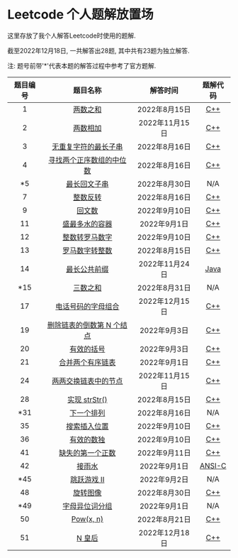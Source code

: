 # Leetcode 个人题解放置场

这里存放了我个人解答Leetcode时使用的题解.

截至2022年12月18日, 一共解答出28题, 其中共有23题为独立解答.

注: 题号前带'*'代表本题的解答过程中参考了官方题解.

| 题目编号 | 题目名称 | 解答时间 | 题解代码 |
| :-------: | :----------: | :-------: | :-------: |
| 1 | [两数之和](https://leetcode.com/problems/two-sum) | 2022年8月15日 | [C++](https://github.com/icelter02/leetcode/blob/master/src/1.cpp) |
| 2 | [两数相加](https://leetcode.com/problems/add-two-numbers) | 2022年11月15日 | [C++](https://github.com/icelter02/leetcode/blob/master/src/2.cpp) |
| 3 | [无重复字符的最长子串](https://leetcode.com/problems/longest-substring-without-repeating-characters) | 2022年8月16日 | [C++](https://github.com/icelter02/leetcode/blob/master/src/3.cpp) |
| 4 | [寻找两个正序数组的中位数](https://leetcode.com/problems/median-of-two-sorted-arrays) | 2022年8月16日 | [C++](https://github.com/icelter02/leetcode/blob/master/src/4.cpp) |
| \*5 | [最长回文子串](https://leetcode.com/problems/longest-palindromic-substring) | 2022年8月30日 | N/A |
| 7 | [整数反转](https://leetcode.com/problems/reverse-integer) | 2022年8月16日 | [C++](https://github.com/icelter02/leetcode/blob/master/src/7.cpp) |
| 9 | [回文数](https://leetcode.com/problems/palindrome-number) | 2022年9月10日 | [C++](https://github.com/icelter02/leetcode/blob/master/src/9.cpp) |
| 11 | [盛最多水的容器](https://leetcode.com/problems/container-with-most-water) | 2022年9月1日 | [C++](https://github.com/icelter02/leetcode/blob/master/src/11.cpp) |
| 12 | [整数转罗马数字]() | 2022年9月10日 | [C++](https://github.com/icelter02/leetcode/blob/master/src/12.cpp) |
| 13 | [罗马数字转整数](https://leetcode.com/problems/roman-to-integer) | 2022年8月15日 | [C++](https://github.com/icelter02/leetcode/blob/master/src/13.cpp) |
| 14 | [最长公共前缀](https://leetcode.com/problems/longest-common-prefix) | 2022年11月24日 | [Java](https://github.com/icelter02/leetcode/blob/master/src/14.java) |
| \*15 | [三数之和](https://leetcode.com/problems/3sum) | 2022年8月31日 | N/A |
| 17 | [电话号码的字母组合](https://leetcode.com/problems/letter-combinations-of-a-phone-number) | 2022年12月15日 | [C++](https://github.com/icelter02/leetcode/blob/master/src/17.cpp) |
| 19 | [删除链表的倒数第 N 个结点](https://leetcode.com/problems/remove-nth-node-from-end-of-list) | 2022年9月3日 | [C++](https://github.com/icelter02/leetcode/blob/master/src/19.cpp) |
| 20 | [有效的括号](https://leetcode.com/problems/valid-parentheses) | 2022年9月3日 | [C++](https://github.com/icelter02/leetcode/blob/master/src/20.cpp) |
| 21 | [合并两个有序链表](https://leetcode.com/problems/merge-two-sorted-lists) | 2022年9月1日 | [C++](https://github.com/icelter02/leetcode/blob/master/src/21.cpp) |
| 24 | [两两交换链表中的节点](https://leetcode.com/problems/swap-nodes-in-pairs) | 2022年11月15日 | [C++](https://github.com/icelter02/leetcode/blob/master/src/24.cpp) |
| 28 | [实现 strStr()](https://leetcode.com/problems/implement-strstr) | 2022年8月15日 | [C++](https://github.com/icelter02/leetcode/blob/master/src/28.cpp) |
| \*31 | [下一个排列](https://leetcode.com/problems/next-permutation) | 2022年8月16日 | N/A |
| 35 | [搜索插入位置](https://leetcode.com/problems/search-insert-position) | 2022年9月10日 | [C++](https://github.com/icelter02/leetcode/blob/master/src/35.cpp) |
| 36 | [有效的数独](https://leetcode.com/problems/valid-sudoku) | 2022年9月10日 | [C++](https://github.com/icelter02/leetcode/blob/master/src/36.cpp) |
| 41 | [缺失的第一个正数](https://leetcode.com/problems/first-missing-positive) | 2022年9月11日 | [C++](https://github.com/icelter02/leetcode/blob/master/src/41.cpp) |
| 42 | [接雨水](https://leetcode.com/problems/trapping-rain-water) | 2022年9月1日 | [ANSI-C](https://github.com/icelter02/leetcode/blob/master/src/42.c) |
| \*45 | [跳跃游戏 II](https://leetcode.com/problems/jump-game-ii) | 2022年9月2日 | N/A |
| 48 | [旋转图像](https://leetcode.com/problems/rotate-image) | 2022年8月30日 | [C++](https://github.com/icelter02/leetcode/blob/master/src/48.cpp) |
| \*49 | [字母异位词分组](https://leetcode.com/problems/group-anagrams) | 2022年9月1日 | N/A |
| 50 | [Pow(x, n)](https://leetcode.com/problems/powx-n) | 2022年8月21日 | [C++](https://github.com/icelter02/leetcode/blob/master/src/50.cpp) |
| 51 | [N 皇后](https://leetcode.com/problems/n-queens/) | 2022年12月18日 | [C++](https://github.com/icelter02/leetcode/blob/master/src/51.cpp) |
